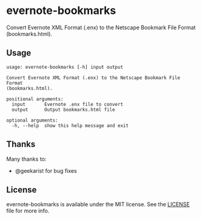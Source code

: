 evernote-bookmarks
==================

Convert Evernote XML Format (.enx) to the Netscape Bookmark File Format (bookmarks.html).

Usage
-----

```
usage: evernote-bookmarks [-h] input output

Convert Evernote XML Format (.enx) to the Netscape Bookmark File Format
(bookmarks.html).

positional arguments:
  input       Evernote .enx file to convert
  output      Output bookmarks.html file

optional arguments:
  -h, --help  show this help message and exit
```

Thanks
------

Many thanks to:

- @geekarist for bug fixes

License
-------

evernote-bookmarks is available under the MIT license. See the [LICENSE](LICENSE) file for more info.
